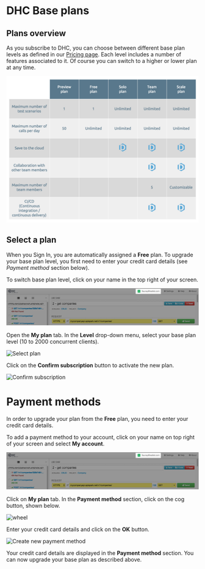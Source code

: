 # DHC Base plans

## Plans overview

As you subscribe to DHC, you can choose between different base plan levels as defined in our <a href="http://restlet.com/products/apispark/pricing" target="_blank">Pricing page</a>. Each level includes a number of features associated to it. Of course you can switch to a higher or lower plan at any time.

![plans overview](images/dhc-plans.jpg "Plans overview")

## Select a plan

When you Sign In, you are automatically assigned a **Free** plan. To upgrade your base plan level, you first need to enter your credit card details (see *Payment method* section below).

To switch base plan level, click on your name in the top right of your screen.

![My account](images/my-account.jpg "My account")

Open the **My plan** tab. In the **Level** drop-down menu, select your base plan level (10 to 2000 concurrent clients).

![Select plan](images/select-plan.jpg "Select plan")

Click on the **Confirm subscription** button to activate the new plan.

![Confirm subscription](images/confirm-subscription.jpg "Confirm subscription")

# Payment methods

In order to upgrade your plan from the **Free** plan, you need to enter your credit card details.

To add a payment method to your account, click on your name on top right of your screen and select **My account**.

![My account](images/my-account.jpg "My account")

Click on **My plan** tab. In the **Payment method** section, click on the cog button, shown below.

![wheel](images/wheel.jpg "wheel")

Enter your credit card details and click on the **OK** button.

![Create new payment method](images/credit-card-details.jpg "Create new payment method")

Your credit card details are displayed in the **Payment method** section. You can now upgrade your base plan as described above.

